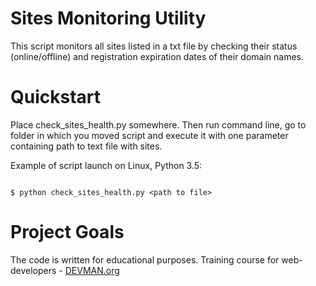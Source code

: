 # Sites Monitoring Utility

This script monitors all sites listed in a txt file by checking their status (online/offline) and registration expiration dates of their domain names.

# Quickstart

Place check_sites_health.py somewhere. Then run command line, go to folder in which you moved script and execute it with one parameter containing path to text file with sites.

Example of script launch on Linux, Python 3.5:

```#!bash

$ python check_sites_health.py <path to file>

```

# Project Goals

The code is written for educational purposes. Training course for web-developers - [DEVMAN.org](https://devman.org)
